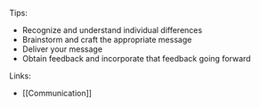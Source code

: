 Tips:
- Recognize and understand individual differences
- Brainstorm and craft the appropriate message
- Deliver your message
- Obtain feedback and incorporate that feedback going forward

Links:
- [[Communication]]

